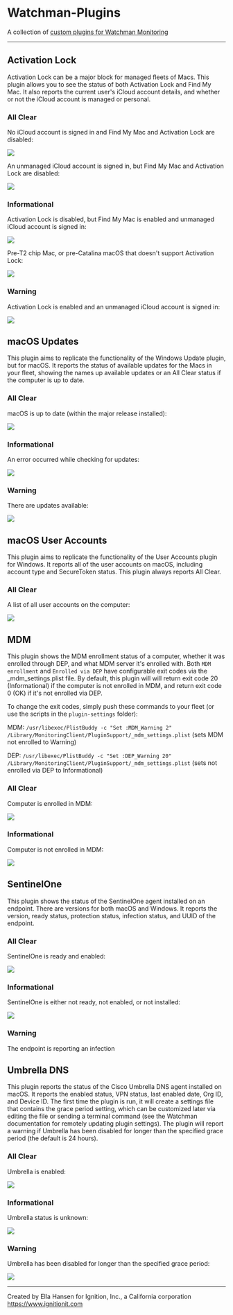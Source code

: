 # Watchman-Plugins

A collection of [custom plugins for Watchman Monitoring](https://github.com/watchmanmonitoring/customplugins)

---

## Activation Lock

Activation Lock can be a major block for managed fleets of Macs. This plugin allows you to see the status of both Activation Lock and Find My Mac. It also reports the current user's iCloud account details, and whether or not the iCloud account is managed or personal.

### All Clear

No iCloud account is signed in and Find My Mac and Activation Lock are disabled:

![](https://github.com/Ignition-IT/Watchman-Plugins/blob/master/images/activation_lock_no_icloud_ok.png?raw=true)

An unmanaged iCloud account is signed in, but Find My Mac and Activation Lock are disabled:

![](https://github.com/Ignition-IT/Watchman-Plugins/blob/master/images/activation_lock_ok.png?raw=true)

### Informational

Activation Lock is disabled, but Find My Mac is enabled and unmanaged iCloud account is signed in:

![](https://github.com/Ignition-IT/Watchman-Plugins/blob/master/images/activation_lock_fmm_info.png?raw=true)

Pre-T2 chip Mac, or pre-Catalina macOS that doesn't support Activation Lock:

![](https://github.com/Ignition-IT/Watchman-Plugins/blob/master/images/activation_lock_pre_t2_info.png?raw=true)

### Warning

Activation Lock is enabled and an unmanaged iCloud account is signed in:

![](https://github.com/Ignition-IT/Watchman-Plugins/blob/master/images/activation_lock_enabled_warning.png?raw=true)


## macOS Updates

This plugin aims to replicate the functionality of the Windows Update plugin, but for macOS. It reports the status of available updates for the Macs in your fleet, showing the names up available updates or an All Clear status if the computer is up to date.

### All Clear

macOS is up to date (within the major release installed):

![](https://github.com/Ignition-IT/Watchman-Plugins/blob/master/images/macos_updates_ok.png?raw=true)

### Informational

An error occurred while checking for updates:

![](https://github.com/Ignition-IT/Watchman-Plugins/blob/master/images/macos_updates_info.png?raw=true)

### Warning

There are updates available:

![](https://github.com/Ignition-IT/Watchman-Plugins/blob/master/images/macos_updates_warning.png?raw=true)


## macOS User Accounts

This plugin aims to replicate the functionality of the User Accounts plugin for Windows. It reports all of the user accounts on macOS, including account type and SecureToken status. This plugin always reports All Clear.

### All Clear

A list of all user accounts on the computer:

![](https://github.com/Ignition-IT/Watchman-Plugins/blob/master/images/macos_user_accounts.png?raw=true)


## MDM

This plugin shows the MDM enrollment status of a computer, whether it was enrolled through DEP, and what MDM server it's enrolled with. Both `MDM enrollment` and `Enrolled via DEP` have configurable exit codes via the \_mdm_settings.plist file. By default, this plugin will will return exit code 20 (Informational) if the computer is not enrolled in MDM, and return exit code 0 (OK) if it's not enrolled via DEP. 

To change the exit codes, simply push these commands to your fleet (or use the scripts in the `plugin-settings` folder):

MDM: `/usr/libexec/PlistBuddy -c "Set :MDM_Warning 2" /Library/MonitoringClient/PluginSupport/_mdm_settings.plist` (sets MDM not enrolled to Warning)

DEP: `/usr/libexec/PlistBuddy -c "Set :DEP_Warning 20" /Library/MonitoringClient/PluginSupport/_mdm_settings.plist` (sets not enrolled via DEP to Informational)

### All Clear

Computer is enrolled in MDM:

![](https://github.com/Ignition-IT/Watchman-Plugins/blob/master/images/mdm_ok.png?raw=true)

### Informational

Computer is not enrolled in MDM:

![](https://github.com/Ignition-IT/Watchman-Plugins/blob/master/images/mdm_info.png?raw=true)


## SentinelOne

This plugin shows the status of the SentinelOne agent installed on an endpoint. There are versions for both macOS and Windows. It reports the version, ready status, protection status, infection status, and UUID of the endpoint.

### All Clear

SentinelOne is ready and enabled:

![](https://github.com/Ignition-IT/Watchman-Plugins/blob/master/images/sentinelone_ok.png?raw=true)

### Informational

SentinelOne is either not ready, not enabled, or not installed:

![](https://github.com/Ignition-IT/Watchman-Plugins/blob/master/images/sentinelone_info.png?raw=true)

### Warning

The endpoint is reporting an infection


## Umbrella DNS

This plugin reports the status of the Cisco Umbrella DNS agent installed on macOS. It reports the enabled status, VPN status, last enabled date, Org ID, and Device ID. The first time the plugin is run, it will create a settings file that contains the grace period setting, which can be customized later via editing the file or sending a terminal command (see the Watchman documentation for remotely updating plugin settings). The plugin will report a warning if Umbrella has been disabled for longer than the specified grace period (the default is 24 hours).

### All Clear

Umbrella is enabled:

![](https://github.com/Ignition-IT/Watchman-Plugins/blob/master/images/umbrella_dns_ok.png?raw=true)

### Informational

Umbrella status is unknown:

![](https://github.com/Ignition-IT/Watchman-Plugins/blob/master/images/umbrella_dns_info.png?raw=true)

### Warning

Umbrella has been disabled for longer than the specified grace period:

![](https://github.com/Ignition-IT/Watchman-Plugins/blob/master/images/umbrella_dns_warning.png?raw=true)


---

Created by Ella Hansen for Ignition, Inc., a California corporation https://www.ignitionit.com

